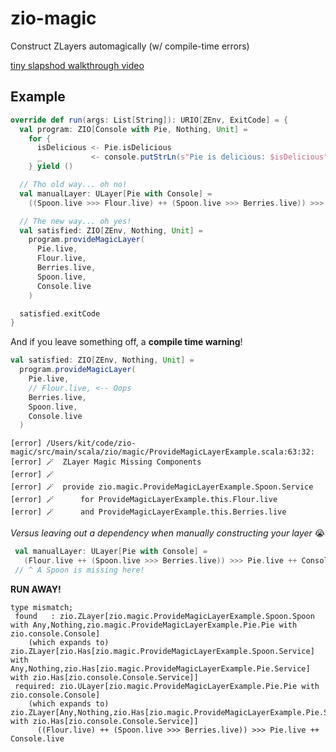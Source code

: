 # zio-magic

Construct ZLayers automagically (w/ compile-time errors) 

[tiny slapshod walkthrough video](https://cln.sh/QhhXLu)

## Example

```scala
override def run(args: List[String]): URIO[ZEnv, ExitCode] = {
  val program: ZIO[Console with Pie, Nothing, Unit] =
    for {
      isDelicious <- Pie.isDelicious
      _           <- console.putStrLn(s"Pie is delicious: $isDelicious")
    } yield ()

  // Tho old way... oh no!
  val manualLayer: ULayer[Pie with Console] =
    ((Spoon.live >>> Flour.live) ++ (Spoon.live >>> Berries.live)) >>> Pie.live ++ Console.live

  // The new way... oh yes!
  val satisfied: ZIO[ZEnv, Nothing, Unit] =
    program.provideMagicLayer(
      Pie.live,
      Flour.live,
      Berries.live,
      Spoon.live,
      Console.live
    )

  satisfied.exitCode
}
```

And if you leave something off, a **compile time warning**!

```scala
val satisfied: ZIO[ZEnv, Nothing, Unit] =
  program.provideMagicLayer(
    Pie.live,
    // Flour.live, <-- Oops
    Berries.live,
    Spoon.live,
    Console.live
  )
```

```shell
[error] /Users/kit/code/zio-magic/src/main/scala/zio/magic/ProvideMagicLayerExample.scala:63:32:
[error] 🪄  ZLayer Magic Missing Components
[error] 🪄
[error] 🪄  provide zio.magic.ProvideMagicLayerExample.Spoon.Service
[error] 🪄      for ProvideMagicLayerExample.this.Flour.live
[error] 🪄      and ProvideMagicLayerExample.this.Berries.live
```


*Versus leaving out a dependency when manually constructing your layer*  😭

```scala
 val manualLayer: ULayer[Pie with Console] =
   (Flour.live ++ (Spoon.live >>> Berries.live)) >>> Pie.live ++ Console.live
 // ^ A Spoon is missing here! 
```

**RUN AWAY!**

```shell
type mismatch;
 found   : zio.ZLayer[zio.magic.ProvideMagicLayerExample.Spoon.Spoon with Any,Nothing,zio.magic.ProvideMagicLayerExample.Pie.Pie with zio.console.Console]
    (which expands to)  zio.ZLayer[zio.Has[zio.magic.ProvideMagicLayerExample.Spoon.Service] with Any,Nothing,zio.Has[zio.magic.ProvideMagicLayerExample.Pie.Service] with zio.Has[zio.console.Console.Service]]
 required: zio.ULayer[zio.magic.ProvideMagicLayerExample.Pie.Pie with zio.console.Console]
    (which expands to)  zio.ZLayer[Any,Nothing,zio.Has[zio.magic.ProvideMagicLayerExample.Pie.Service] with zio.Has[zio.console.Console.Service]]
      ((Flour.live) ++ (Spoon.live >>> Berries.live)) >>> Pie.live ++ Console.live
```
